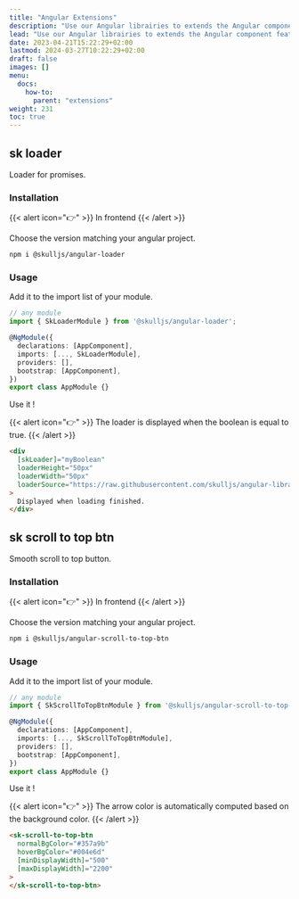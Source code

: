 ```yaml
---
title: "Angular Extensions"
description: "Use our Angular librairies to extends the Angular component features."
lead: "Use our Angular librairies to extends the Angular component features."
date: 2023-04-21T15:22:29+02:00
lastmod: 2024-03-27T10:22:29+02:00
draft: false
images: []
menu:
  docs:
    how-to:
      parent: "extensions"
weight: 231
toc: true
---
```


## sk loader

Loader for promises.

### Installation

{{< alert icon="👉" >}}
In frontend
{{< /alert >}}

Choose the version matching your angular project.

```bash
npm i @skulljs/angular-loader
```

### Usage

Add it to the import list of your module.

```typescript
// any module
import { SkLoaderModule } from '@skulljs/angular-loader';

@NgModule({
  declarations: [AppComponent],
  imports: [..., SkLoaderModule],
  providers: [],
  bootstrap: [AppComponent],
})
export class AppModule {}
```

Use it !

{{< alert icon="👉" >}}
The loader is displayed when the boolean is equal to true.
{{< /alert >}}

```html
<div
  [skLoader]="myBoolean"
  loaderHeight="50px"
  loaderWidth="50px"
  loaderSource="https://raw.githubusercontent.com/skulljs/angular-libraries/main/assets/skLoader.gif"
>
  Displayed when loading finished.
</div>
```

## sk scroll to top btn

Smooth scroll to top button.

### Installation

{{< alert icon="👉" >}}
In frontend
{{< /alert >}}

Choose the version matching your angular project.

```bash
npm i @skulljs/angular-scroll-to-top-btn
```

### Usage

Add it to the import list of your module.

```typescript
// any module
import { SkScrollToTopBtnModule } from '@skulljs/angular-scroll-to-top-btn';

@NgModule({
  declarations: [AppComponent],
  imports: [..., SkScrollToTopBtnModule],
  providers: [],
  bootstrap: [AppComponent],
})
export class AppModule {}
```

Use it !

{{< alert icon="👉" >}}
The arrow color is automatically computed based on the background color.
{{< /alert >}}

```html
<sk-scroll-to-top-btn 
  normalBgColor="#357a9b" 
  hoverBgColor="#004e6d"
  [minDisplayWidth]="500"
  [maxDisplayWidth]="2200"
>
</sk-scroll-to-top-btn>
```
